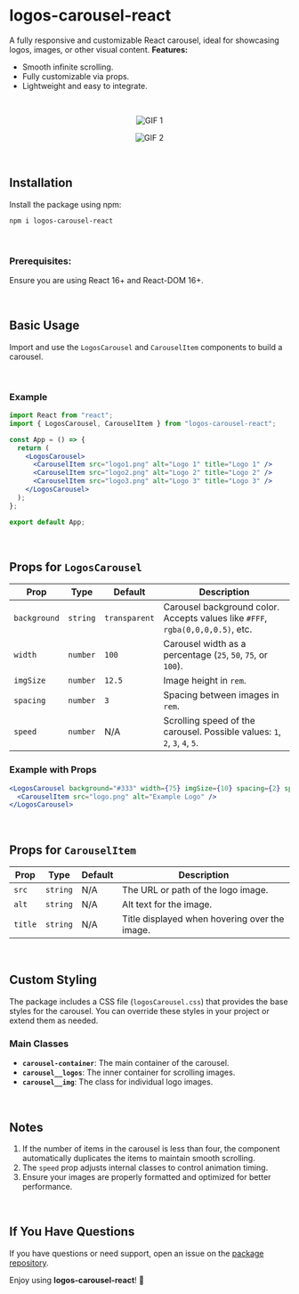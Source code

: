 # logos-carousel-react

A fully responsive and customizable React carousel, ideal for showcasing logos, images, or other visual content.
**Features:**

- Smooth infinite scrolling.
- Fully customizable via props.
- Lightweight and easy to integrate.

<br>

<p align="center">
  <img src="https://gist.githubusercontent.com/joaquinvazquezgarcia/7ea83591061ee4b0813437291df0e1fa/raw/2d4f503064a1c14678c84f7abcd9067a9826743b/demo1.gif" alt="GIF 1">
</p>

<p align="center">
  <img src="https://gist.githubusercontent.com/joaquinvazquezgarcia/7ea83591061ee4b0813437291df0e1fa/raw/2d4f503064a1c14678c84f7abcd9067a9826743b/demo2.gif" alt="GIF 2">
</p>


<br>

## Installation

Install the package using npm:

```bash
npm i logos-carousel-react
```

<br>

### Prerequisites:

Ensure you are using React 16+ and React-DOM 16+.

<br>

## Basic Usage

Import and use the `LogosCarousel` and `CarouselItem` components to build a carousel.

<br>

### Example

```jsx
import React from "react";
import { LogosCarousel, CarouselItem } from "logos-carousel-react";

const App = () => {
  return (
    <LogosCarousel>
      <CarouselItem src="logo1.png" alt="Logo 1" title="Logo 1" />
      <CarouselItem src="logo2.png" alt="Logo 2" title="Logo 2" />
      <CarouselItem src="logo3.png" alt="Logo 3" title="Logo 3" />
    </LogosCarousel>
  );
};

export default App;
```

<br>

## Props for `LogosCarousel`

| Prop         | Type     | Default       | Description                                                                    |
| ------------ | -------- | ------------- | ------------------------------------------------------------------------------ |
| `background` | `string` | `transparent` | Carousel background color. Accepts values like `#FFF`, `rgba(0,0,0,0.5)`, etc. |
| `width`      | `number` | `100`         | Carousel width as a percentage (`25`, `50`, `75`, or `100`).                   |
| `imgSize`    | `number` | `12.5`        | Image height in `rem`.                                                         |
| `spacing`    | `number` | `3`           | Spacing between images in `rem`.                                               |
| `speed`      | `number` | N/A           | Scrolling speed of the carousel. Possible values: `1`, `2`, `3`, `4`, `5`.     |

### Example with Props

```jsx
<LogosCarousel background="#333" width={75} imgSize={10} spacing={2} speed={3}>
  <CarouselItem src="logo.png" alt="Example Logo" />
</LogosCarousel>
```

<br>

## Props for `CarouselItem`

| Prop    | Type     | Default | Description                                   |
| ------- | -------- | ------- | --------------------------------------------- |
| `src`   | `string` | N/A     | The URL or path of the logo image.            |
| `alt`   | `string` | N/A     | Alt text for the image.                       |
| `title` | `string` | N/A     | Title displayed when hovering over the image. |

<br>

## Custom Styling

The package includes a CSS file (`logosCarousel.css`) that provides the base styles for the carousel. You can override these styles in your project or extend them as needed.

### Main Classes

- **`carousel-container`**: The main container of the carousel.
- **`carousel__logos`**: The inner container for scrolling images.
- **`carousel__img`**: The class for individual logo images.

<br>

## Notes

1. If the number of items in the carousel is less than four, the component automatically duplicates the items to maintain smooth scrolling.
2. The `speed` prop adjusts internal classes to control animation timing.
3. Ensure your images are properly formatted and optimized for better performance.

<br>

## If You Have Questions

If you have questions or need support, open an issue on the [package repository](https://github.com/joaquinvazquezgarcia/react-logos-carousel).

Enjoy using **logos-carousel-react**! 🎠
